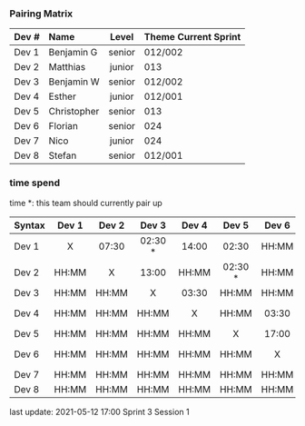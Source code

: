 ### Pairing Matrix
| Dev # |  Name       | Level  | Theme Current Sprint
| :---  |    :----    | :---:  | :----  
| Dev 1 | Benjamin G  | senior | 012/002
| Dev 2 | Matthias    | junior | 013
| Dev 3 | Benjamin W  | senior | 012/002
| Dev 4 | Esther      | junior | 012/001
| Dev 5 | Christopher | senior | 013
| Dev 6 | Florian     | senior | 024
| Dev 7 | Nico        | junior | 024
| Dev 8 | Stefan      | senior | 012/001

### time spend
time *: this team should currently pair up

| Syntax      | Dev 1       | Dev 2       | Dev 3       | Dev 4       | Dev 5       | Dev 6       | Dev 7       | Dev 8       |
| :---        |    :----:   |    :----:   |    :----:   |    :----:   |    :----:   |    :----:   |    :----:   |    :----:   |
| Dev 1       | X           | 07:30       | 02:30 *     | 14:00       | 02:30       | HH:MM       | HH:MM       | HH:MM       |
| Dev 2       | HH:MM       | X           | 13:00       | HH:MM       | 02:30  *    | HH:MM       | HH:MM       | HH:MM       |
| Dev 3       | HH:MM       | HH:MM       | X           | 03:30       | HH:MM       | HH:MM       | HH:MM       | HH:MM       |
| Dev 4       | HH:MM       | HH:MM       | HH:MM       | X           | HH:MM       | 03:30       | HH:MM       | 02:30 *     |
| Dev 5       | HH:MM       | HH:MM       | HH:MM       | HH:MM       | X           | 17:00       | HH:MM       | HH:MM       |
| Dev 6       | HH:MM       | HH:MM       | HH:MM       | HH:MM       | HH:MM       | X           | 02:30  *    | HH:MM       |
| Dev 7       | HH:MM       | HH:MM       | HH:MM       | HH:MM       | HH:MM       | HH:MM       | X           | 25:30       |
| Dev 8       | HH:MM       | HH:MM       | HH:MM       | HH:MM       | HH:MM       | HH:MM       | HH:MM       | X           |

last update: 2021-05-12 17:00 
Sprint 3 Session 1
